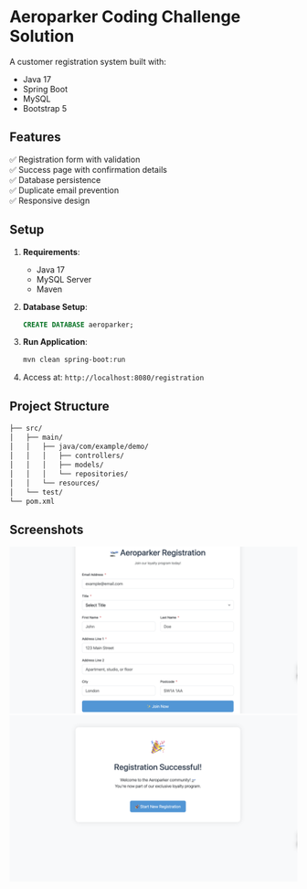 # Aeroparker Coding Challenge Solution

A customer registration system built with:
- Java 17
- Spring Boot
- MySQL
- Bootstrap 5

## Features
✅ Registration form with validation  
✅ Success page with confirmation details  
✅ Database persistence  
✅ Duplicate email prevention  
✅ Responsive design

## Setup
1. **Requirements**:
   - Java 17
   - MySQL Server
   - Maven

2. **Database Setup**:
   ```sql
   CREATE DATABASE aeroparker;
   ```

3. **Run Application**:
   ```bash
   mvn clean spring-boot:run
   ```

4. Access at: `http://localhost:8080/registration`

## Project Structure
```
├── src/
│   ├── main/
│   │   ├── java/com/example/demo/
│   │   │   ├── controllers/
│   │   │   ├── models/
│   │   │   └── repositories/
│   │   └── resources/
│   └── test/
└── pom.xml
```

## Screenshots
![Registration Page](images/screenshot-registration.png)
![Success Page](images/screenshot-success.png)
